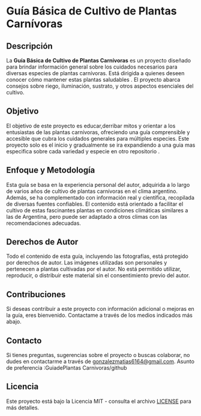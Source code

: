 # Guía Básica de Cultivo de Plantas Carnívoras

## Descripción

La **Guía Básica de Cultivo de Plantas Carnívoras** es un proyecto diseñado para brindar información general sobre los cuidados necesarios para diversas especies de plantas carnívoras. Está dirigida a quienes deseen conocer cómo mantener estas plantas saludables . El proyecto abarca consejos sobre riego, iluminación, sustrato, y otros aspectos esenciales del cultivo.

## Objetivo

El objetivo de este proyecto es educar,derribar mitos y orientar a los entusiastas de las plantas carnívoras, ofreciendo una guía comprensible y accesible que cubra los cuidados generales para múltiples especies.
Este proyecto solo es el inicio y gradualmente se ira expandiendo a una guia mas especifica sobre cada variedad y especie en otro repositorio .

## Enfoque y Metodología

Esta guía se basa en la experiencia personal del autor, adquirida a lo largo de varios años de cultivo de plantas carnívoras en el clima argentino. Además, se ha complementado con información real y científica, recopilada de diversas fuentes confiables. El contenido está orientado a facilitar el cultivo de estas fascinantes plantas en condiciones climáticas similares a las de Argentina, pero puede ser adaptado a otros climas con las recomendaciones adecuadas.


## Derechos de Autor

Todo el contenido de esta guía, incluyendo las fotografías, está protegido por derechos de autor. Las imágenes utilizadas son personales y pertenecen a plantas cultivadas por el autor. No está permitido utilizar, reproducir, o distribuir este material sin el consentimiento previo del autor.

## Contribuciones

Si deseas contribuir a este proyecto con información adicional o mejoras en la guía, eres bienvenido. Contactame a través de los medios indicados más abajo.

## Contacto

Si tienes preguntas, sugerencias sobre el proyecto o buscas colaborar, no dudes en contactarme a través de [gonzalezmatias6164@gmail.com](mailto:gonzalezmatias6164@gmail.com). Asunto de preferencia :GuiadePlantas Carnivoras/github

## Licencia

Este proyecto está bajo la Licencia MIT - consulta el archivo [LICENSE](LICENSE) para más detalles.

